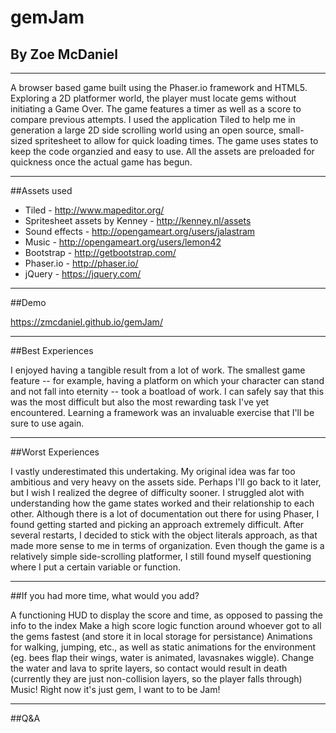 # gemJam
## By Zoe McDaniel

*** 

A browser based game built using the Phaser.io framework and HTML5. Exploring a 2D platformer world, the player must locate gems without initiating a Game Over. The game features a timer as well as a score to compare previous attempts. I used the application Tiled to help me in generation a large 2D side scrolling world using an open source, small-sized spritesheet to allow for quick loading times. The game uses states to keep the code organzied and easy to use. All the assets are preloaded for quickness once the actual game has begun. 

*** 

##Assets used

* Tiled - http://www.mapeditor.org/ 
* Spritesheet assets by Kenney - http://kenney.nl/assets 
* Sound effects - http://opengameart.org/users/jalastram 
* Music - http://opengameart.org/users/lemon42 
* Bootstrap - http://getbootstrap.com/ 
* Phaser.io - http://phaser.io/ 
* jQuery - https://jquery.com/

***

##Demo

https://zmcdaniel.github.io/gemJam/

***

##Best Experiences

I enjoyed having a tangible result from a lot of work. The smallest game feature -- for example, having a platform on which your character can stand and not fall into eternity -- took a boatload of work. I can safely say that this was the most difficult but also the most rewarding task I've yet encountered. Learning a framework was an invaluable exercise that I'll be sure to use again.

***

##Worst Experiences

I vastly underestimated this undertaking. My original idea was far too ambitious and very heavy on the assets side. Perhaps I'll go back to it later, but I wish I realized the degree of difficulty sooner. I struggled alot with understanding how the game states worked and their relationship to each other. Although there is a lot of documentation out there for using Phaser, I found getting started and picking an approach extremely difficult. After several restarts, I decided to stick with the object literals approach, as that made more sense to me in terms of organization. Even though the game is a relatively simple side-scrolling platformer, I still found myself questioning where I put a certain variable or function. 

***

##If you had more time, what would you add?

A functioning HUD to display the score and time, as opposed to passing the info to the index
Make a high score logic function around whoever got to all the gems fastest (and store it in local storage for persistance)
Animations for walking, jumping, etc., as well as static animations for the environment (eg. bees flap their wings, water is animated, lavasnakes wiggle).
Change the water and lava to sprite layers, so contact would result in death (currently they are just non-collision layers, so the player falls through)
Music! Right now it's just gem, I want to to be Jam!


***

##Q&A
